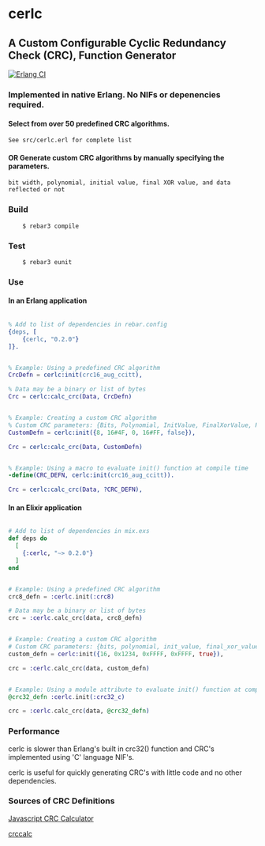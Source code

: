 # cerlc

## A Custom Configurable Cyclic Redundancy Check (CRC), Function Generator
 
[![Erlang CI](https://github.com/mdsebald/cerlc/workflows/Erlang%20CI/badge.svg)](https://github.com/mdsebald/cerlc/actions)

### Implemented in native Erlang. No NIFs or depenencies required.

#### Select from over 50 predefined CRC algorithms.  
    See src/cerlc.erl for complete list

#### OR Generate custom CRC algorithms by manually specifying the parameters. 
    bit width, polynomial, initial value, final XOR value, and data reflected or not 

### Build
```
    $ rebar3 compile
```

### Test
```
    $ rebar3 eunit
```

### Use

#### In an Erlang application
```erlang

% Add to list of dependencies in rebar.config
{deps, [
    {cerlc, "0.2.0"}
]}.


% Example: Using a predefined CRC algorithm
CrcDefn = cerlc:init(crc16_aug_ccitt),

% Data may be a binary or list of bytes
Crc = cerlc:calc_crc(Data, CrcDefn)


% Example: Creating a custom CRC algorithm
% Custom CRC parameters: {Bits, Polynomial, InitValue, FinalXorValue, Reflected}
CustomDefn = cerlc:init({8, 16#4F, 0, 16#FF, false}),

Crc = cerlc:calc_crc(Data, CustomDefn)


% Example: Using a macro to evaluate init() function at compile time
-define(CRC_DEFN, cerlc:init(crc16_aug_ccitt)).

Crc = cerlc:calc_crc(Data, ?CRC_DEFN),


```

#### In an Elixir application
```elixir

# Add to list of dependencies in mix.exs
def deps do
  [
    {:cerlc, "~> 0.2.0"}
  ]
end


# Example: Using a predefined CRC algorithm
crc8_defn = :cerlc.init(:crc8)

# Data may be a binary or list of bytes
crc = :cerlc.calc_crc(data, crc8_defn)


# Example: Creating a custom CRC algorithm
# Custom CRC parameters: {bits, polynomial, init_value, final_xor_value, reflected}
custom_defn = cerlc:init({16, 0x1234, 0xFFFF, 0xFFFF, true}),

crc = :cerlc.calc_crc(data, custom_defn)


# Example: Using a module attribute to evaluate init() function at compile time
@crc32_defn :cerlc.init(:crc32_c)

crc = :cerlc.calc_crc(data, @crc32_defn)


```

### Performance

cerlc is slower than Erlang's built in crc32() function and CRC's implemented using 'C' language NIF's.

cerlc is useful for quickly generating CRC's with little code and no other dependencies.

### Sources of CRC Definitions
[Javascript CRC Calculator](http://www.sunshine2k.de/coding/javascript/crc/crc_js.html)

[crccalc](https://crccalc.com/)

